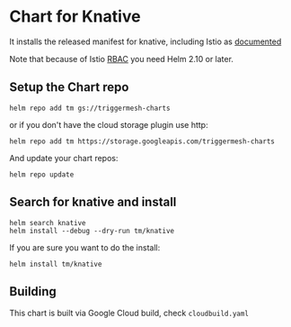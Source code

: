 # Chart for Knative

It installs the released manifest for knative, including Istio as [documented](https://github.com/knative/docs/blob/master/install/Knative-with-any-k8s.md)

Note that because of Istio [RBAC](https://istio.io/docs/setup/kubernetes/helm-install/#installation-steps)
you need Helm 2.10 or later.

## Setup the Chart repo

```
helm repo add tm gs://triggermesh-charts
```

or if you don't have the cloud storage plugin use http:

```
helm repo add tm https://storage.googleapis.com/triggermesh-charts
```

And update your chart repos:

```
helm repo update
```

## Search for knative and install

```
helm search knative
helm install --debug --dry-run tm/knative
```

If you are sure you want to do the install:

```
helm install tm/knative
```

## Building

This chart is built via Google Cloud build, check `cloudbuild.yaml`

